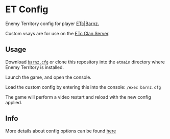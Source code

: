 # ET Config
Enemy Territory config for player [ETc|Barnz.](https://et.trackbase.net/player/5823042/)

Custom vsays are for use on the [ETc Clan Server](https://et.trackbase.net/server/etc).

## Usage
Download [`barnz.cfg`](barnz.cfg) or clone this repository into the `etmain` directory where Enemy Territory is installed.

Launch the game, and open the console.

Load the custom config by entering this into the console: `/exec barnz.cfg`

The game will perform a video restart and reload with the new config applied.

## Info
More details about config options can be found [here](http://etconfig.net/)
